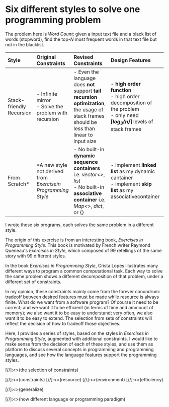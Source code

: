 # Six different styles to solve one programming problem

The problem here is _Word Count_: given a input text file and a black list
of words (stopword), find the top-_N_ most frequent words in that text file
but not in the blacklist.


| Style         |Original Constraints   |Revised Constraints    |Design Features            |Language |
| :------------ | :-------------------- | :-------------------- | :------------------------ | :------ |
|Stack-friendly Recursion|- Infinite mirror <br>- Solve the problem with recursion      |- Even the language does **not** support **tail recursion optimization**,<br> the usage of stack frames should be less than linear to input size |- **high order function** <br>- high order decomposition of the problem <br>- only need __⌈*log<sub>3</sub>(n)*⌉__ levels of stack frames |javascript|
|From Scratch* |*A new style not derived from _Exercisein Programming Style_ |- No built-in **dynamic sequence containers** i.e. _vector<>_, _list_<br> - No built-in **associative container** i.e. _Map<>_, _dict_, or {} |- implement **linked list** as my dynamic cantainer<br>- implement **skip list** as my associativecontainer  |C|

I wrote these six programs, each solves the same problem in a different style.

The origin of this exercise is from an interesting book, _Exercises in Programming Style_. 
This book is motivated by French writer Raymond Queneau's _Exercises in Style_,
which composed of 99 retellings of the same story with 99 different styles.

In the book _Exercises in Programming Style_, Crista Lopes illustrates 
many different ways to program a common computational task. Each way to 
solve the same problem shows a different decomposition of that problem, 
under a different set of constraints.

In my opinion, these constraints mainly come from the forever conundrum:
tradeoff between desired features must be made while resource is always finite. 
What do we want from a software program? Of course it need to be correct;
and we want it to be efficient (in terms of time and ammount of memory);
we also want it to be easy to understand; very often, we also want it to be 
easy to extend. The selection from sets of constraints will reflect the
decision of how to tradeoff those objectives.

Here, I provides a series of styles, based on 
the styles in _Exercises in Programming Style_, augmented with additional
constraints. I would like to make sense from the decision of each of these 
styles, and use them as platform to discuss several concepts in programming 
and programming languages, and see how the language features support the 
programming styles.





[//]:<>(the selection of constraints)

[//]:<>(constraints)
[//]:<>(resource)
[//]:<>(environment)
[//]:<>(efficiency)

[//]:<>(generalize)

[//]:<>(how different language or programming paradigm)
